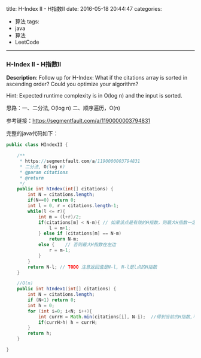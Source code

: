 




title: H-Index II - H指数II
date: 2016-05-18 20:44:47
categories: 
- 算法
tags: 
- java
- 算法
- LeetCode
<!--updated: 2016-05-18 21:40:47-->
---

### H-Index II - H指数II
**Description**: Follow up for H-Index: What if the citations array is sorted in ascending order? Could you optimize your algorithm?

Hint: Expected runtime complexity is in O(log n) and the input is sorted.

思路：一、二分法, O(log n)
二、顺序遍历，O(n)

参考链接：https://segmentfault.com/a/1190000003794831

完整的java代码如下：

```java
public class HIndexII {

    /**
     * https://segmentfault.com/a/1190000003794831
     * 二分法, O(log n)
     * @param citations
     * @return
     */
    public int hIndex(int[] citations) {
        int N = citations.length;
        if(N==0) return 0;
        int l = 0, r = citations.length-1;
        while(l <= r){
            int m = (l+r)/2;
            if(citations[m] < N-m){ // 如果该点是有效的H指数，则最大H指数一定在右边
                l = m+1;
            } else if (citations[m] == N-m)
                return N-m;
            else {    // 否则最大H指数在左边
                r = m-1;
            }
        }
        return N-l; // TODO 注意返回值是N-l, N-l是l点的H指数
    }

    //O(n)
    public int hIndex1(int[] citations) {
        int N = citations.length;
        if (N<1) return 0;
        int h = 0;
        for (int i=0; i<N; i++){
            int currH = Math.min(citations[i], N-i);  //得到当前的H指数,不是citations[i]就是len-i
            if(currH>h) h = currH;
        }
        return h;
    }

}
```
